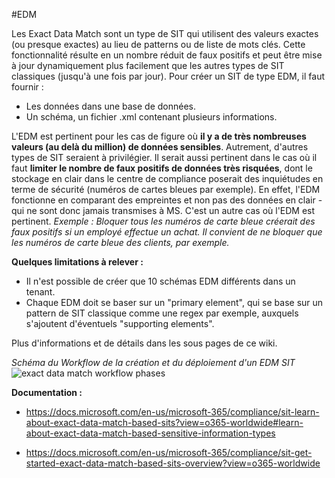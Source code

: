 #EDM

Les Exact Data Match sont un type de SIT qui utilisent des valeurs exactes (ou presque exactes) au lieu de patterns ou de liste de mots clés.
Cette fonctionnalité résulte en un nombre réduit de faux positifs et peut être mise à jour dynamiquement plus facilement que les autres types de SIT classiques (jusqu'à une fois par jour).
Pour créer un SIT de type EDM, il faut fournir :
- Les données dans une base de données.
- Un schéma, un fichier .xml contenant plusieurs informations.

L'EDM est pertinent pour les cas de figure où **il y a de très nombreuses valeurs (au delà du million) de données sensibles**. Autrement, d'autres types de SIT seraient à privilégier.
Il serait aussi pertinent dans le cas où il faut **limiter le nombre de faux positifs de données très risquées**, dont le stockage en clair dans le centre de compliance poserait des inquiétudes en terme de sécurité (numéros de cartes bleues par exemple). En effet, l'EDM fonctionne en comparant des empreintes et non pas des données en clair - qui ne sont donc jamais transmises à MS. C'est un autre cas où l'EDM est pertinent.
_Exemple : Bloquer tous les numéros de carte bleue créerait des faux positifs si un employé effectue un achat. Il convient de ne bloquer que les numéros de carte bleue des clients, par exemple._

**Quelques limitations à relever :**
- Il n'est possible de créer que 10 schémas EDM différents dans un tenant.
- Chaque EDM doit se baser sur un "primary element", qui se base sur un pattern de SIT classique comme une regex par exemple, auxquels s'ajoutent d'éventuels "supporting elements". 

Plus d'informations et de détails dans les sous pages de ce wiki.

_Schéma du Workflow de la création et du déploiement d'un EDM SIT_
<IMG src="https://docs.microsoft.com/en-us/microsoft-365/media/swimlane_edm_process.png?view=o365-worldwide" alt="exact data match workflow phases"/>

**Documentation :**

- https://docs.microsoft.com/en-us/microsoft-365/compliance/sit-learn-about-exact-data-match-based-sits?view=o365-worldwide#learn-about-exact-data-match-based-sensitive-information-types

- https://docs.microsoft.com/en-us/microsoft-365/compliance/sit-get-started-exact-data-match-based-sits-overview?view=o365-worldwide